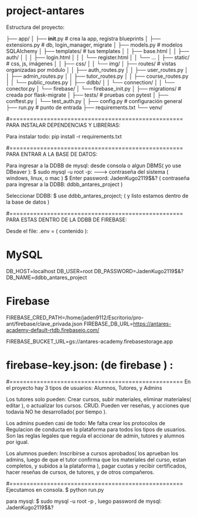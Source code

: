 # project-antares

Estructura del proyecto:

├── app/
│   ├── __init__.py        # crea la app, registra blueprints
│   ├── extensions.py      # db, login_manager, migrate
│   ├── models.py          # modelos SQLAlchemy
│   ├── templates/         # tus templates
│   │   ├── base.html
│   │   ├── auth/
│   │   │   ├── login.html
│   │   │   └── register.html
│   │   └── ...
│   ├── static/            # css, js, imágenes
│   │   ├── css/
│   │   └── img/
│   ├── routes/            # vistas organizadas por módulo
│   │   ├── auth_routes.py
│   │   ├── user_routes.py
│   │   ├── admin_routes.py
│   │   ├── tutor_routes.py
│   │   ├── course_routes.py
│   │   └── public_routes.py
│   ├── ddbb/
│   │   └── connection/
│   │       └── conector.py
│   └── firebase/
│       └── firebase_init.py
│
├── migrations/            # creada por flask-migrate
│
├── tests/                 # pruebas con pytest
│   ├── conftest.py
│   └── test_auth.py
│
├── config.py              # configuración general
├── run.py                 # punto de entrada
├── requirements.txt
└── venv/




















#===================================================
PARA INSTALAR DEPENDENCIAS Y LIBRERIAS:

Para instalar todo: pip install -r requirements.txt

#===================================================
PARA ENTRAR A LA BASE DE DATOS:

Para ingresar a la DDBB de mysql: 
    desde consola o algun DBMS( yo use DBeaver ): 
        $ sudo mysql -u root -p: ---> contraseña del sistema ( windows, linux, o mac )
        $ Enter password: JadenKugo2119$&? ( contraseña para ingresar a la DDBB: ddbb_antares_project )

Seleccionar DDBB: $ use ddbb_antares_project; ( y listo estamos dentro de la base de datos )



#===================================================
PARA ESTAS DENTRO DE LA DDBB DE FIREBASE: 


Desde el file: .env = ( contenido ):



# MySQL
DB_HOST=localhost
DB_USER=root
DB_PASSWORD=JadenKugo2119$&?
DB_NAME=ddbb_antares_project

# Firebase
FIREBASE_CRED_PATH=/home/jaden9112/Escritorio/pro-ant/firebase/clave_privada.json
FIREBASE_DB_URL=https://antares-academy-default-rtdb.firebaseio.com/


FIREBASE_BUCKET_URL=gs://antares-academy.firebasestorage.app

# firebase-key.json:  (de firebase ) :


#===================================================
En el proyecto hay 3 tipos de usuarios: Alumnos, Tutores, y Admins

Los tutores solo pueden: 
            Crear cursos, subir materiales, eliminar materiales( editar ), o actualizar los cursos. CRUD.
            Pueden ver reseñas, y acciones que todavia NO he desarrollado( por tiempo ).


Los admins pueden casi de todo: 
            Me falta crear los protocolos de Regulacion de conducta en la plataforma para todos los tipos de usuarios.
            Son las reglas legales que regula el accionar de admin, tutores y alumnos por igual.

Los alumnos pueden:
            Inscribirse a cursos aprobados( los aprueban los admins, luego de que el tutor confirma que los materiales
             del curso, estan completos, y subidos a la plataforma ), pagar cuotas y recibir certificados, hacer reseñas
              de cursos, de tutores, y de otros compañeros.



#===================================================
Ejecutamos en consola. $ python run.py

para mysql: $ sudo mysql -u root -p  , luego password de mysql: JadenKugo2119$&?
